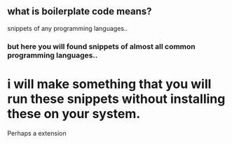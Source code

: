 ## what is boilerplate code means?

snippets of any programming languages..
### but here you will found snippets of almost all common programming languages..

# i will make something that you will run these snippets without installing these on your system.
Perhaps a extension